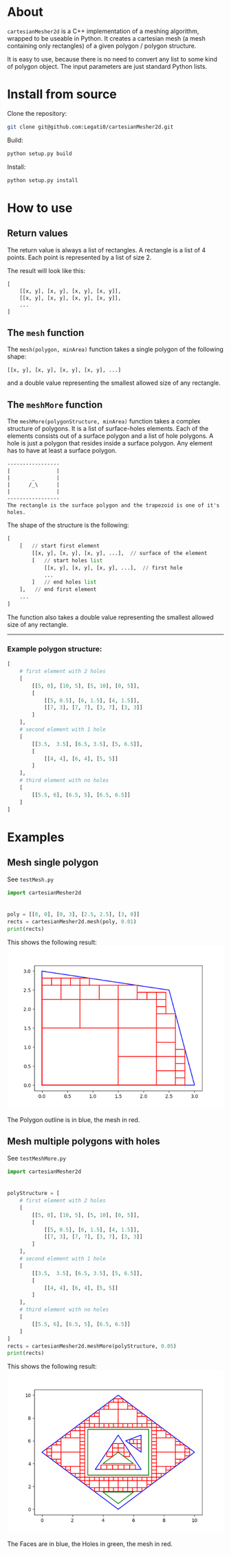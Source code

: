 # About

`cartesianMesher2d` is a C++ implementation of a meshing algorithm, wrapped to be useable in Python. It creates a cartesian mesh (a mesh containing only rectangles) of a given polygon / polygon structure.

It is easy to use, because there is no need to convert any list to some kind of polygon object. The input parameters are just standard Python lists.

# Install from source

Clone the repository:

```bash
git clone git@github.com:Legati0/cartesianMesher2d.git
```

Build:

```bash
python setup.py build
```

Install:

```bash
python setup.py install
```

# How to use

## Return values

The return value is always a list of rectangles. A rectangle is a list of 4 points. Each point is represented by a list of size 2.

The result will look like this:

```
[
    [[x, y], [x, y], [x, y], [x, y]],
    [[x, y], [x, y], [x, y], [x, y]],
    ...
]
```

## The `mesh` function

The `mesh(polygon, minArea)` function takes a single polygon of the following shape:

```
[[x, y], [x, y], [x, y], [x, y], ...]
```

and a double value representing the smallest allowed size of any rectangle.

## The `meshMore` function

The `meshMore(polygonStructure, minArea)` function takes a complex structure of polygons. It is a list of surface-holes elements. Each of the elements consists out of a surface polygon and a list of hole polygons. A hole is just a polygon that resides inside a surface polygon. Any element has to have at least a surface polygon.

```
-----------------
|               |
|       _       |
|      /_\      |
|               |
-----------------
The rectangle is the surface polygon and the trapezoid is one of it's holes.
```

The shape of the structure is the following:

```python
[
    [   // start first element
        [[x, y], [x, y], [x, y], ...],  // surface of the element
        [   // start holes list
            [[x, y], [x, y], [x, y], ...],  // first hole
            ...
        ]   // end holes list
    ],   // end first element
    ...
]
```

The function also takes a double value representing the smallest allowed size of any rectangle.

---

### Example polygon structure:

```python
[
    # first element with 2 holes
	[
		[[5, 0], [10, 5], [5, 10], [0, 5]],
		[
			[[5, 0.5], [6, 1.5], [4, 1.5]],
			[[7, 3], [7, 7], [3, 7], [3, 3]]
		]
	],
    # second element with 1 hole
	[
		[[3.5,	3.5], [6.5, 3.5], [5, 6.5]],
		[
			[[4, 4], [6, 4], [5, 5]]
		]
	],
    # third element with no holes
	[
		[[5.5, 6], [6.5, 5], [6.5, 6.5]]
	]
]
```

# Examples
## Mesh single polygon
See `testMesh.py` 

```python
import cartesianMesher2d


poly = [[0, 0], [0, 3], [2.5, 2.5], [3, 0]]
rects = cartesianMesher2d.mesh(poly, 0.01)
print(rects)
```
This shows the following result:
!["mesh"](res/mesh.png "Mesh result")

The Polygon outline is in blue, the mesh in red.

## Mesh multiple polygons with holes
See `testMeshMore.py`

```python
import cartesianMesher2d


polyStructure = [
    # first element with 2 holes
	[
		[[5, 0], [10, 5], [5, 10], [0, 5]],
		[
			[[5, 0.5], [6, 1.5], [4, 1.5]],
			[[7, 3], [7, 7], [3, 7], [3, 3]]
		]
	],
    # second element with 1 hole
	[
		[[3.5,	3.5], [6.5, 3.5], [5, 6.5]],
		[
			[[4, 4], [6, 4], [5, 5]]
		]
	],
    # third element with no holes
	[
		[[5.5, 6], [6.5, 5], [6.5, 6.5]]
	]
]
rects = cartesianMesher2d.meshMore(polyStructure, 0.05)
print(rects)
```
This shows the following result:
!["mesh"](res/meshMore.png "MeshMore result")

The Faces are in blue, the Holes in green, the mesh in red.
